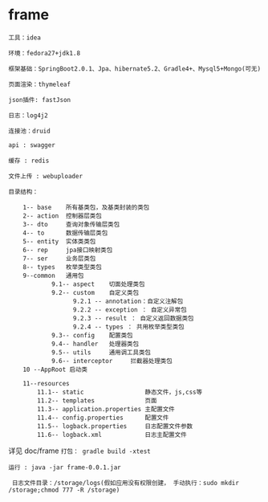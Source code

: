 # frame
``工具：idea``

``环境：fedora27+jdk1.8``

``框架基础：SpringBoot2.0.1、Jpa、hibernate5.2、Gradle4+、Mysql5+Mongo(可无)``

``页面渲染：thymeleaf``

``json插件: fastJson``

``日志：log4j2``

``连接池：druid``

``api : swagger``

``缓存 : redis``

``文件上传 : webuploader``

``目录结构：``


        1-- base    所有基类包，及基类封装的类包
        2-- action  控制器层类包
        3-- dto     查询对象传输层类包
        4-- to      数据传输层类包
        5-- entity  实体类类包
        6-- rep     jpa接口映射类包
        7-- ser     业务层类包
        8-- types   枚举类型类包
        9--common   通用包
                9.1-- aspect    切面处理类包                     
                9.2-- custom    自定义类包
                      9.2.1 -- annotation：自定义注解包
                      9.2.2 -- exception ： 自定义异常包
                      9.2.3 -- result ： 自定义返回数据类包
                      9.2.4 -- types ： 共用枚举类型类包
                9.3-- config    配置类包
                9.4-- handler   处理器类包
                9.5-- utils     通用调工具类包
                9.6-- interceptor     拦截器处理类包
        10 --AppRoot 启动类
         
        11--resources
            11.1-- static                 静态文件，js,css等
            11.2-- templates              页面
            11.3-- application.properties 主配置文件
            11.4-- config.properties      配置文件
            11.5-- logback.properties     日志配置文件参数
            11.6-- logback.xml            日志主配置文件
        
  详见 doc/frame
`打包：
    gradle build -xtest`
    
`运行 :
    java -jar frame-0.0.1.jar`
    
` 日志文件目录：/storage/logs(假如应用没有权限创建，
        手动执行：sudo mkdir /storage;chmod 777 -R /storage)`  

